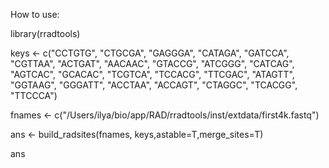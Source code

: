 How to use:

library(rradtools)

keys <- c("CCTGTG", "CTGCGA", "GAGGGA", "CATAGA", "GATCCA", "CGTTAA", "ACTGAT", "AACAAC", "GTACCG", "ATCGGG", "CATCAG", "AGTCAC", "GCACAC", "TCGTCA", "TCCACG", "TTCGAC", "ATAGTT", "GGTAAG", "GGGATT", "ACCTAA", "ACCAGT", "CTAGGC", "TCACGG", "TTCCCA")

fnames <- c("/Users/ilya/bio/app/RAD/rradtools/inst/extdata/first4k.fastq")

ans <- build_radsites(fnames, keys,astable=T,merge_sites=T)

ans
 
